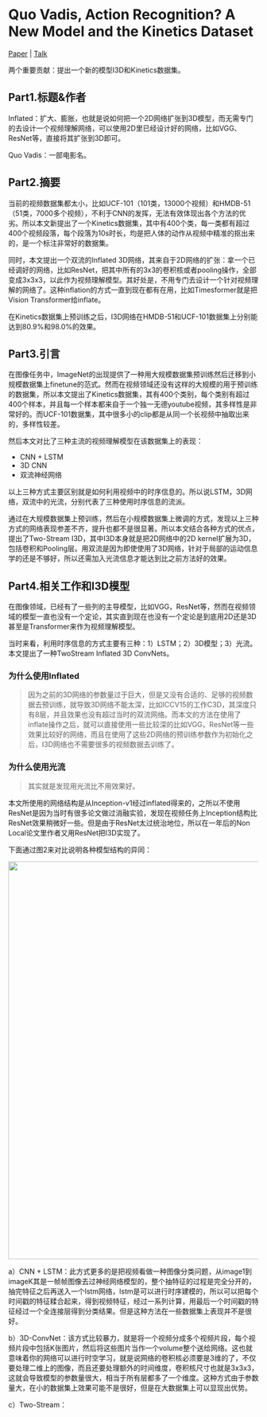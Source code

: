 # Quo Vadis, Action Recognition? A New Model and the Kinetics Dataset

[Paper](https://arxiv.org/pdf/1705.07750.pdf) | [Talk](https://www.bilibili.com/video/BV1tY4y1p7hq?spm_id_from=444.41.list.card_archive.click)

两个重要贡献：提出一个新的模型I3D和Kinetics数据集。

## Part1.标题&作者

Inflated：扩大、膨胀，也就是说如何把一个2D网络扩张到3D模型，而无需专门的去设计一个视频理解网络，可以使用2D里已经设计好的网络，比如VGG、ResNet等，直接将其扩张到3D即可。

Quo Vadis：一部电影名。

## Part2.摘要

当前的视频数据集都太小，比如UCF-101（101类，13000个视频）和HMDB-51（51类，7000多个视频），不利于CNN的发挥，无法有效体现出各个方法的优劣。所以本文新提出了一个Kinetics数据集，其中有400个类，每一类都有超过400个视频段落，每个段落为10s时长，均是把人体的动作从视频中精准的抠出来的，是一个标注非常好的数据集。

同时，本文提出一个双流的Inflated 3D网络，其来自于2D网络的扩张：拿一个已经调好的网络，比如ResNet，把其中所有的3x3的卷积核或者pooling操作，全部变成3x3x3，以此作为视频理解模型。其好处是，不用专门去设计一个针对视频理解的网络了。这种inflation的方式一直到现在都有在用，比如Timesformer就是把Vision Transformer给inflate。

在Kinetics数据集上预训练之后，I3D网络在HMDB-51和UCF-101数据集上分别能达到80.9%和98.0%的效果。

## Part3.引言

在图像任务中，ImageNet的出现提供了一种用大规模数据集预训练然后迁移到小规模数据集上finetune的范式。然而在视频领域还没有这样的大规模的用于预训练的数据集，所以本文提出了Kinetics数据集，其有400个类别，每个类别有超过400个样本，并且每一个样本都来自于一个独一无德youtube视频，其多样性是非常好的。而UCF-101数据集，其中很多小的clip都是从同一个长视频中抽取出来的，多样性较差。

然后本文对比了三种主流的视频理解模型在该数据集上的表现：

- CNN + LSTM
- 3D CNN
- 双流神经网络

以上三种方式主要区别就是如何利用视频中的时序信息的。所以说LSTM，3D网络，双流中的光流，分别代表了三种使用时序信息的流派。

通过在大规模数据集上预训练，然后在小规模数据集上微调的方式，发现以上三种方式的网络表现参差不齐，提升也都不是很显著。所以本文结合各种方式的优点，提出了Two-Stream I3D，其中I3D本身就是把2D网络中的2D kernel扩展为3D，包括卷积和Pooling层。用双流是因为即使使用了3D网络，针对于局部的运动信息学的还是不够好，所以还需加入光流信息才能达到比之前方法好的效果。

## Part4.相关工作和I3D模型

在图像领域，已经有了一些列的主导模型，比如VGG，ResNet等，然而在视频领域的模型一直也没有一个定论，其实直到现在也没有一个定论是到底用2D还是3D甚至是Transformer来作为视频理解模型。

当时来看，利用时序信息的方式主要有三种：1）LSTM；2）3D模型；3）光流。本文提出了一种TwoStream Inflated 3D ConvNets。

### 为什么使用Inflated

> 因为之前的3D网络的参数量过于巨大，但是又没有合适的、足够的视频数据去预训练，就导致3D网络不能太深，比如ICCV15的工作C3D，其深度只有8层，并且效果也没有超过当时的双流网络。而本文的方法在使用了inflate操作之后，就可以直接使用一些比较深的比如VGG，ResNet等一些效果比较好的网络，而且在使用了这些2D网络的预训练参数作为初始化之后，I3D网络也不需要很多的视频数据去训练了。

### 为什么使用光流

> 其实就是发现用光流比不用效果好。

本文所使用的网络结构是从Inception-v1经过inflated得来的，之所以不使用ResNet是因为当时有很多论文做过消融实验，发现在视频任务上Inception结构比ResNet效果稍微好一些。但是由于ResNet太过统治地位，所以在一年后的Non Local论文里作者又用ResNet把I3D实现了。

下面通过图2来对比说明各种模型结构的异同：

<img src="https://user-images.githubusercontent.com/22740819/161266552-a1c80409-72b5-4426-8a9f-b61a2d92d631.png" width=800>

a）CNN + LSTM：此方式更多的是把视频看做一种图像分类问题，从image1到imageK其是一帧帧图像去过神经网络模型的，整个抽特征的过程是完全分开的，抽完特征之后再送入一个lstm网络，lstm是可以进行时序建模的，所以可以把每个时间戳的特征糅合起来，得到视频特征，经过一系列计算，用最后一个时间戳的特征经过一个全连接层得到分类结果。但是这种方法在一些数据集上表现并不是很好。

b）3D-ConvNet：该方式比较暴力，就是将一个视频分成多个视频片段，每个视频片段中包括K张图片，然后将这些图片当作一个volume整个送给网络。这也就意味着你的网络可以进行时空学习，就是说网络的卷积核必须要是3维的了，不仅要处理二维上的图像，而且还要处理额外的时间维度，卷积核尺寸也就是3x3x3，这就会导致模型的参数量很大，相当于所有层都多了一个维度。这种方式由于参数量大，在小的数据集上效果可能不是很好，但是在大数据集上可以显现出优势。

c）Two-Stream：
